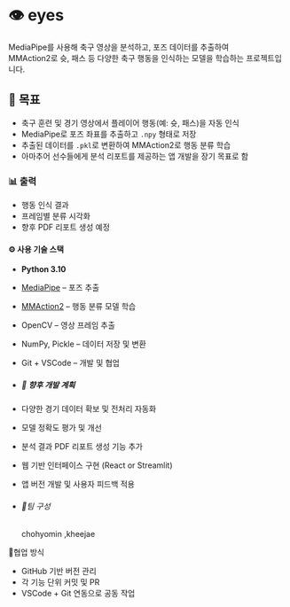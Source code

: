 # 👁️ eyes

MediaPipe를 사용해 축구 영상을 분석하고, 포즈 데이터를 추출하여  
MMAction2로 슛, 패스 등 다양한 축구 행동을 인식하는 모델을 학습하는 프로젝트입니다.

## 🎯 목표

- 축구 훈련 및 경기 영상에서 플레이어 행동(예: 슛, 패스)을 자동 인식
- MediaPipe로 포즈 좌표를 추출하고 `.npy` 형태로 저장
- 추출된 데이터를 `.pkl`로 변환하여 MMAction2로 행동 분류 학습
- 아마추어 선수들에게 분석 리포트를 제공하는 앱 개발을 장기 목표로 함

### 📊 출력
- 행동 인식 결과
- 프레임별 분류 시각화
- 향후 PDF 리포트 생성 예정

#### ⚙️ 사용 기술 스택

- **Python 3.10**
- [MediaPipe](https://github.com/google/mediapipe) – 포즈 추출
- [MMAction2](https://github.com/open-mmlab/mmaction2) – 행동 분류 모델 학습
- OpenCV – 영상 프레임 추출
- NumPy, Pickle – 데이터 저장 및 변환
- Git + VSCode – 개발 및 협업

- ##### 🚀 향후 개발 계획

- 다양한 경기 데이터 확보 및 전처리 자동화
- 모델 정확도 평가 및 개선
- 분석 결과 PDF 리포트 생성 기능 추가
- 웹 기반 인터페이스 구현 (React or Streamlit)
- 앱 버전 개발 및 사용자 피드백 적용

- ###### 👥팀 구성
  chohyomin
  ,kheejae 

 
 🤝협업 방식

- GitHub 기반 버전 관리
- 각 기능 단위 커밋 및 PR
- VSCode + Git 연동으로 공동 작업
